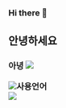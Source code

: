 ### Hi there 👋
<h2> 안녕하세요
<h3> 아녕

  

  
  <img src="https://img.shields.io/badge/으아-005571?style=flat-square&logo=Beats&logoColor=white"/>
  
 <img src="https://img.shields.io/badge/-181717?style=flat-square&logo=GitHub&logoColor=white"/>사용언어 <br>
   <img src="https://img.shields.io/badge/JAVA-005571?style=flat-square&logo=OpenJDK&logoColor=white"/>
<!--
**EHoSeong/EHoSeong** is a ✨ _special_ ✨ repository because its `README.md` (this file) appears on your GitHub profile.

Here are some ideas to get you started:

- 🔭 I’m currently working on ...
- 🌱 I’m currently learning ...
- 👯 I’m looking to collaborate on ...
- 🤔 I’m looking for help with ...
- 💬 Ask me about ...
- 📫 How to reach me: ...
- 😄 Pronouns: ...
- ⚡ Fun fact: ...
-->

